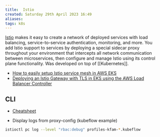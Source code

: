```yaml
---
title:  Istio
created: Saturday 29th April 2023 16:49
aliases: 
tags: k8s
---
```

[Istio](https://istio.io/) makes it easy to create a network of deployed services with load balancing, service-to-service authentication, monitoring, and more. You add Istio support to services by deploying a special sidecar proxy throughout your environment that intercepts all network communication between microservices, then configure and manage Istio using its control plane functionality. Was developed on top of [[Kubernetes]].

- [How to easily setup Istio service mesh in AWS EKS](https://www.linkedin.com/pulse/how-easily-setup-istio-service-mesh-aws-eks-ihar-vauchok)
- [Deploying an Istio Gateway with TLS in EKS using the AWS Load Balancer Controller](https://itnext.io/deploying-an-istio-gateway-with-tls-in-eks-using-the-aws-load-balancer-controller-448812e081e5)

## CLI

- [Cheatsheet](https://istio-cheatsheet.tetratelabs.io/istioctl)

- Display logs from proxy-config (kubeflow example)

```bash
istioctl pc log --level "rbac:debug" profiles-kfam-*.kubeflow
```